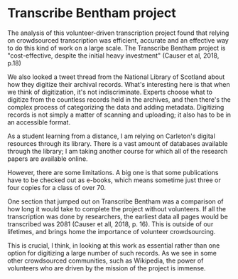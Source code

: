 # Transcribe Bentham project

The analysis of this volunteer-driven transcription project found that relying on crowdsourced transcription was efficient, accurate and an effective way to do this kind of work on a large scale. The Transcribe Bentham project is "cost-effective, despite the initial heavy investment" (Causer et al, 2018, p.18)

We also looked a tweet thread from the National Library of Scotland about how they digitize their archival records. What's interesting here is that when we think of digitization, it's not indiscriminate. Experts choose what to digitize from the countless records held in the archives, and then there's the complex process of categorizing the data and adding metadata. Digitizing records is not simply a matter of scanning and uploading; it also has to be in an accessible format.

As a student learning from a distance, I am relying on Carleton's digital resources through its library. There is a vast amount of databases available through the library; I am taking another course for which all of the research papers are available online.

However, there are some limitations. A big one is that some publications have to be checked out as e-books, which means sometime just three or four copies for a class of over 70. 

One section that jumped out on Transcribe Bentham was a comparison of how long it would take to complete the project without volunteers. If all the transcription was done by researchers, the earliest data all pages would be transcribed was 2081 (Causer et all, 2018, p. 16). This is outside of our lifetimes, and brings home the importance of volunteer crowdsourcing.

This is crucial, I think, in looking at this work as essential rather than one option for digitizing a large number of such records. As we see in some other crowdsourced communities, such as Wikipedia, the power of volunteers who are driven by the mission of the project is immense. 
